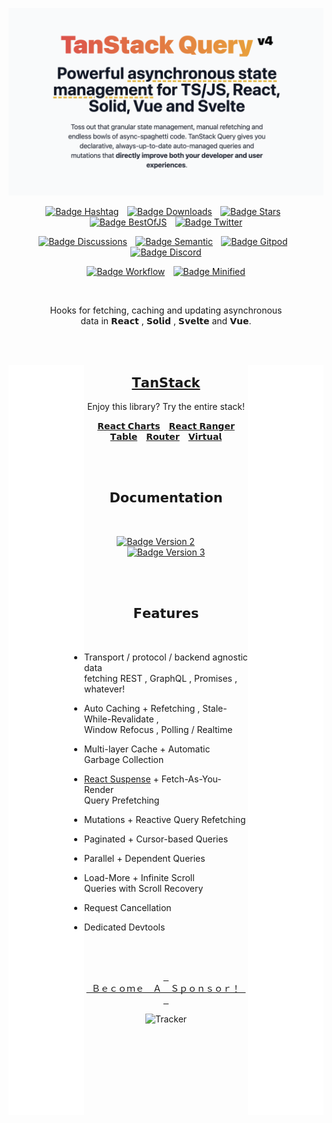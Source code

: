 
<div align = center>

[![Banner]][#]

[![Badge Hashtag]][Hashtag]  
[![Badge Downloads]][NPM]  
[![Badge Stars]][#]  
[![Badge BestOfJS]][BestOfJS]  
[![Badge Twitter]][Twitter]

[![Badge Discussions]][Discussions]  
[![Badge Semantic]][#]  
[![Badge Gitpod]][Gitpod]  
[![Badge Discord]][Discord]

[![Badge Workflow]][Workflow]  
[![Badge Minified]][BundlePhobia]

<br>

Hooks for fetching, caching and updating asynchronous  
data in 𝗥𝗲𝗮𝗰𝘁 , 𝗦𝗼𝗹𝗶𝗱 , 𝗦𝘃𝗲𝗹𝘁𝗲 and 𝗩𝘂𝗲.

<br>
<br>

[<img height = 1200 width = 24% align = left  src = './media/Space.svg' >][#]
[<img height = 1200 width = 24% align = right src = './media/Space.svg' >][#]

## [𝗧𝗮𝗻𝗦𝘁𝗮𝗰𝗸]


Enjoy this library? Try the entire stack!

[𝗥𝗲𝗮𝗰𝘁 𝗖𝗵𝗮𝗿𝘁𝘀]   [𝗥𝗲𝗮𝗰𝘁 𝗥𝗮𝗻𝗴𝗲𝗿]  
[𝗧𝗮𝗯𝗹𝗲]   [𝗥𝗼𝘂𝘁𝗲𝗿]   [𝗩𝗶𝗿𝘁𝘂𝗮𝗹]

<br>
<br>

## 𝗗𝗼𝗰𝘂𝗺𝗲𝗻𝘁𝗮𝘁𝗶𝗼𝗻

<br>

[![Badge Version 2]][Version 2]       
[![Badge Version 3]][Version 3]

<br>
<br>

## 𝗙𝗲𝗮𝘁𝘂𝗿𝗲𝘀

<br>

<div align = left>

-   Transport / protocol / backend agnostic data  
    fetching REST , GraphQL , Promises , whatever!

-   Auto Caching + Refetching , Stale-While-Revalidate ,  
    Window Refocus , Polling / Realtime

-   Multi-layer Cache + Automatic Garbage Collection

-   [React Suspense] + Fetch-As-You-Render   
    Query Prefetching

-   Mutations + Reactive Query Refetching

-   Paginated + Cursor-based Queries

-   Parallel + Dependent Queries

-   Load-More + Infinite Scroll  
    Queries with Scroll Recovery

-   Request Cancellation

-   Dedicated Devtools

</div>

<br>
<br>

[<kbd> <br> Ｂｅｃｏｍｅ　Ａ　Ｓｐｏｎｓｏｒ！ <br> </kbd>][Sponsor]

![Tracker]

</div>

<br>


<!----------------------------------------------------------------------------->

[#]: #

[React Suspense]: https://reactjs.org/docs/concurrent-mode-suspense.html
[𝗥𝗲𝗮𝗰𝘁 𝗖𝗵𝗮𝗿𝘁𝘀]: https://github.com/TanStack/react-charts
[𝗥𝗲𝗮𝗰𝘁 𝗥𝗮𝗻𝗴𝗲𝗿]: https://github.com/TanStack/ranger
[BundlePhobia]: https://bundlephobia.com/package/@tanstack/react-query@latest
[Discussions]: https://github.com/TanStack/query/discussions
[Version 2]: https://react-query-v2.tanstack.com/
[Version 3]: https://react-query-v3.tanstack.com/
[BestOfJS]: https://bestofjs.org/projects/tanstack-query
[Workflow]: https://github.com/TanStack/query/actions?query=workflow%3A%22react-query+tests%22
[𝗧𝗮𝗻𝗦𝘁𝗮𝗰𝗸]: https://tanstack.com
[Tracker]: https://static.scarf.sh/a.png?x-pxid=be2d8a11-9712-4c1d-9963-580b2d4fb133
[Hashtag]: https://twitter.com/intent/tweet?button_hashtag=TanStack
[Sponsor]: https://github.com/sponsors/tannerlinsley/
[Discord]: https://discord.com/invite/WrRKjPJ
[Twitter]: https://twitter.com/TannerLinsley
[𝗩𝗶𝗿𝘁𝘂𝗮𝗹]: https://github.com/tanstack/virtual
[𝗥𝗼𝘂𝘁𝗲𝗿]: https://github.com/tanstack/router
[Banner]: https://github.com/TanStack/query/raw/beta/media/repo-header.png
[Gitpod]: https://gitpod.io/from-referrer/
[𝗧𝗮𝗯𝗹𝗲]: https://github.com/TanStack/table
[NPM]: https://www.npmjs.com/package/@tanstack/query-core


<!---------------------------------[ Badges ]---------------------------------->

[Badge Discussions]: https://img.shields.io/badge/Discussions-222222?style=for-the-badge&logoColor=white&logo=GitHub
[Badge Downloads]: https://img.shields.io/npm/dm/@tanstack/query-core.svg?style=for-the-badge&logo=DocuSign&logoColor=white&label=&color=428813
[Badge Version 2]: https://img.shields.io/badge/React_Query_2-348ec2?logo=GitBook&logoColor=white&style=for-the-badge
[Badge Version 3]: https://img.shields.io/badge/React_Query_3-40AEF0?logo=GitBook&logoColor=white&style=for-the-badge
[Badge BestOfJS]: https://img.shields.io/endpoint?style=for-the-badge&label=&color=c45b23&url=https://bestofjs-serverless.now.sh/api/project-badge?fullName=TanStack%2Fquery%26since=daily
[Badge Minified]: https://badgen.net/bundlephobia/minzip/@tanstack/react-query?style=for-the-badge
[Badge Workflow]: https://github.com/TanStack/query/workflows/react-query%20tests/badge.svg
[Badge Semantic]: https://img.shields.io/badge/-%F0%9F%93%A6%F0%9F%9A%80%20semantic%20release-e10079.svg?style=for-the-badge&labelColor=e10079
[Badge Hashtag]: https://img.shields.io/badge/%23TanStack-08a0e9?style=for-the-badge&logoColor=white&logo=Twitter
[Badge Twitter]: https://img.shields.io/badge/@Tanner-08a0e9?style=for-the-badge&logoColor=white&logo=Twitter
[Badge Discord]: https://img.shields.io/badge/Discord-5865F2?style=for-the-badge&logo=Discord&logoColor=white
[Badge Gitpod]: https://img.shields.io/badge/Gitpod-00A98F?logo=Gitpod&logoColor=white&style=for-the-badge
[Badge Stars]: https://img.shields.io/github/stars/TanStack/query.svg?style=for-the-badge&label=&logoColor=white&logo=Trustpilot&labelColor=E89313&color=E89313
